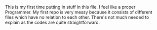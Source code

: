 This is my first time putting in stuff in this file. I feel like a proper Programmer. My first repo is very messy because it consists of different files which have no relation to each other. There's not much needed to explain as the codes are quite straightforward.

